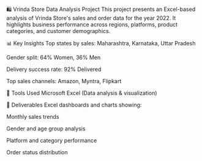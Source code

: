 🛍️ Vrinda Store Data Analysis Project
This project presents an Excel-based analysis of Vrinda Store's sales and order data for the year 2022. It highlights business performance across regions, platforms, product categories, and customer demographics.

📊 Key Insights
Top states by sales: Maharashtra, Karnataka, Uttar Pradesh

Gender split: 64% Women, 36% Men

Delivery success rate: 92% Delivered

Top sales channels: Amazon, Myntra, Flipkart

🧰 Tools Used
Microsoft Excel (Data analysis & visualization)

📁 Deliverables
Excel dashboards and charts showing:

Monthly sales trends

Gender and age group analysis

Platform and category performance

Order status distribution
